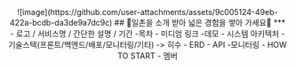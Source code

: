 <div align="center">
  ![image](https://github.com/user-attachments/assets/9c005124-49eb-422a-bcdb-da3de9a7dc9c)
  ## 🔦일촌을 소개 받아 넓은 경험을 쌓아 가세요🔦
  ***
  - 로고 / 서비스명 / 간단한 설명 / 기간
  -목차
  - 미디엄 링크
  -데모
  - 시스템 아키텍처
  - 기술스택(프론트/백엔드/배포/모니터링/기타) -> 히수 
  - ERD
  - API
  -모니터링
  - HOW TO START
  - 멤버
</div>
